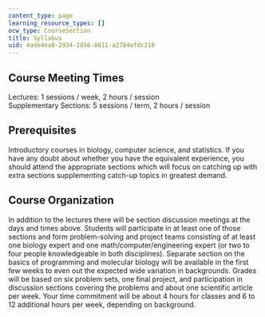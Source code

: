 ```yaml
---
content_type: page
learning_resource_types: []
ocw_type: CourseSection
title: Syllabus
uid: 4ade4ea8-2934-2856-8611-a2784efdc210
---
```


Course Meeting Times
--------------------

Lectures: 1 sessions / week, 2 hours / session  
Supplementary Sections: 5 sessions / term, 2 hours / session

Prerequisites
-------------

Introductory courses in biology, computer science, and statistics. If you have any doubt about whether you have the equivalent experience, you should attend the appropriate sections which will focus on catching up with extra sections supplementing catch-up topics in greatest demand.

Course Organization
-------------------

In addition to the lectures there will be section discussion meetings at the days and times above. Students will participate in at least one of those sections and form problem-solving and project teams consisting of at least one biology expert and one math/computer/engineering expert (or two to four people knowledgeable in both disciplines). Separate section on the basics of programming and molecular biology will be available in the first few weeks to even out the expected wide variation in backgrounds. Grades will be based on six problem sets, one final project, and participation in discussion sections covering the problems and about one scientific article per week. Your time commitment will be about 4 hours for classes and 6 to 12 additional hours per week, depending on background.